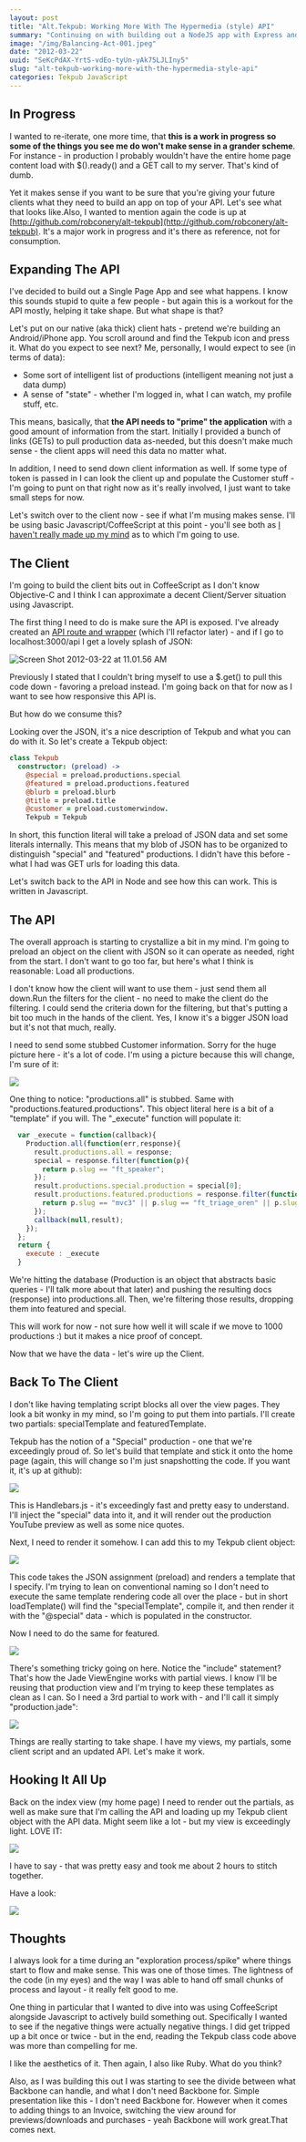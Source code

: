 ```yaml
---
layout: post
title: "Alt.Tekpub: Working More With The Hypermedia (style) API"
summary: "Continuing on with building out a NodeJS app with Express and other buzzwords  - I decided to build out a page using my API, while I build the API."
image: "/img/Balancing-Act-001.jpeg"
date: "2012-03-22"
uuid: "SeKcPdAX-YrtS-vdEo-tyUn-yAk75LJLIny5"
slug: "alt-tekpub-working-more-with-the-hypermedia-style-api"
categories: Tekpub JavaScript
---
```


## In Progress
I wanted to re-iterate, one more time, that **this is a work in progress so some of the things you see me do won't make sense in a grander scheme**. For instance - in production I probably wouldn't have the entire home page content load with $().ready() and a GET call to my server. That's kind of dumb.

Yet it makes sense if you want to be sure that you're giving your future clients what they need to build an app on top of your API. Let's see what that looks like.Also, I wanted to mention again the code is up at [http://github.com/robconery/alt-tekpub](http://github.com/robconery/alt-tekpub). It's a major work in progress and it's there as reference, not for consumption.

## Expanding The API
I've decided to build out a Single Page App and see what happens. I know this sounds stupid to quite a few people - but again this is a workout for the API mostly, helping it take shape. But what shape is that?

Let's put on our native (aka thick) client hats - pretend we're building an Android/iPhone app. You scroll around and find the Tekpub icon and press it. What do you expect to see next? Me, personally, I would expect to see (in terms of data):

- Some sort of intelligent list of productions (intelligent meaning not just a data dump)
- A sense of "state" - whether I'm logged in, what I can watch, my profile stuff, etc.

This means, basically, that **the API needs to "prime" the application** with a good amount of information from the start. Initially I provided a bunch of links (GETs) to pull production data as-needed, but this doesn't make much sense - the client apps will need this data no matter what.

In addition, I need to send down client information as well. If some type of token is passed in I can look the client up and populate the Customer stuff - I'm going to punt on that right now as it's really involved, I just want to take small steps for now.

Let's switch over to the client now - see if what I'm musing makes sense. I'll be using basic Javascript/CoffeeScript at this point - you'll see both as [I haven't really made up my mind](http://wekeroad.com/2012/03/21/coffeescript-or-straight-up-js-i-suck-either-way/) as to which I'm going to use.

## The Client
I'm going to build the client bits out in CoffeeScript as I don't know Objective-C and I think I can approximate a decent Client/Server situation using Javascript. 

The first thing I need to do is make sure the API is exposed. I've already created an [API route and wrapper](/2012/03/18/alt-tekpub-consuming-the-api/) (which I'll refactor later) - and if I go to localhost:3000/api I get a lovely splash of JSON:

![](/img/Screen-Shot-2012-03-22-at-11.01.56-AM.png "Screen Shot 2012-03-22 at 11.01.56 AM")

Previously I stated that I couldn't bring myself to use a $.get() to pull this code down - favoring a preload instead. I'm going back on that for now as I want to see how responsive this API is.

But how do we consume this?

Looking over the JSON, it's a nice description of Tekpub and what you can do with it. So let's create a Tekpub object:

```coffeescript
class Tekpub  
  constructor: (preload) ->  
    @special = preload.productions.special  
    @featured = preload.productions.featured  
    @blurb = preload.blurb  
    @title = preload.title  
    @customer = preload.customerwindow.
    Tekpub = Tekpub
```

In short, this function literal will take a preload of JSON data and set some literals internally. This means that my blob of JSON has to be organized to distinguish "special" and "featured" productions. I didn't have this before - what I had was GET urls for loading this data.

Let's switch back to the API in Node and see how this can work. This is written in Javascript.

## The API
The overall approach is starting to crystallize a bit in my mind. I'm going to preload an object on the client with JSON so it can operate as needed, right from the start. I don't want to go too far, but here's what I think is reasonable: Load all productions. 

I don't know how the client will want to use them - just send them all down.Run the filters for the client - no need to make the client do the filtering. I could send the criteria down for the filtering, but that's putting a bit too much in the hands of the client. Yes, I know it's a bigger JSON load but it's not that much, really.

I need to send some stubbed Customer information. Sorry for the huge picture here - it's a lot of code. I'm using a picture because this will change, I'm sure of it:

![](/img/Screen-Shot-2012-03-22-at-11.14.04-AM.png)

One thing to notice: "productions.all" is stubbed. Same with "productions.featured.productions". This object literal here is a bit of a "template" if you will. The "_execute" function will populate it:

```javascript
  var _execute = function(callback){    
    Production.all(function(err,response){      
      result.productions.all = response;           
      special = response.filter(function(p){        
        return p.slug == "ft_speaker";      
      });      
      result.productions.special.production = special[0];      
      result.productions.featured.productions = response.filter(function(p){        
        return p.slug == "mvc3" || p.slug == "ft_triage_oren" || p.slug == "ft_speaker";      
      });      
      callback(null,result);    
    });  
  };  
  return {    
    execute : _execute  
  }
```
We're hitting the database (Production is an object that abstracts basic queries - I'll talk more about that later) and pushing the resulting docs (response) into productions.all. Then, we're filtering those results, dropping them into featured and special.

This will work for now - not sure how well it will scale if we move to 1000 productions :) but it makes a nice proof of concept.

Now that we have the data - let's wire up the Client.

## Back To The Client
I don't like having templating script blocks all over the view pages. They look a bit wonky in my mind, so I'm going to put them into partials. I'll create two partials: specialTemplate and featuredTemplate.

Tekpub has the notion of a "Special" production - one that we're exceedingly proud of. So let's build that template and stick it onto the home page (again, this will change so I'm just snapshotting the code. If you want it, it's up at github):

![](/img/Screen-Shot-2012-03-22-at-11.23.55-AM.png)

This is Handlebars.js - it's exceedingly fast and pretty easy to understand. I'll inject the "special" data into it, and it will render out the production YouTube preview as well as some nice quotes.

Next, I need to render it somehow. I can add this to my Tekpub client object:

![](/img/Screen-Shot-2012-03-22-at-11.26.24-AM.png)

This code takes the JSON assignment (preload) and renders a template that I specify. I'm trying to lean on conventional naming so I don't need to execute the same template rendering code all over the place - but in short loadTemplate() will find the "specialTemplate", compile it, and then render it with the "@special" data - which is populated in the constructor.

Now I need to do the same for featured.

![](/img/Screen-Shot-2012-03-22-at-11.28.51-AM.png)

There's something tricky going on here. Notice the "include" statement? That's how the Jade ViewEngine works with partial views. I know I'll be reusing that production view and I'm trying to keep these templates as clean as I can. So I need a 3rd partial to work with - and I'll call it simply "production.jade": 

![](/img/Screen-Shot-2012-03-22-at-11.30.40-AM.png)

Things are really starting to take shape. I have my views, my partials, some client script and an updated API. Let's make it work.

## Hooking It All Up
Back on the index view (my home page) I need to render out the partials, as well as make sure that I'm calling the API and loading up my Tekpub client object with the API data. Might seem like a lot - but my view is exceedingly light. LOVE IT:

![](/img/Screen-Shot-2012-03-22-at-11.33.11-AM.png)

I have to say - that was pretty easy and took me about 2 hours to stitch together. 

Have a look:

![](/img/Screen-Shot-2012-03-22-at-11.34.12-AM.png)

## Thoughts
I always look for a time during an "exploration process/spike" where things start to flow and make sense. This was one of those times. The lightness of the code (in my eyes) and the way I was able to hand off small chunks of process and layout - it really felt good to me.

One thing in particular that I wanted to dive into was using CoffeeScript alongside Javascript to actively build something out. Specifically I wanted to see if the negative things were actually negative things. I did get tripped up a bit once or twice - but in the end, reading the Tekpub class code above was more than compelling for me.

I like the aesthetics of it. Then again, I also like Ruby. What do you think?

Also, as I was building this out I was starting to see the divide between what Backbone can handle, and what I don't need Backbone for. Simple presentation like this - I don't need Backbone for. However when it comes to adding things to an Invoice, switching the view around for previews/downloads and purchases - yeah Backbone will work great.That comes next.
